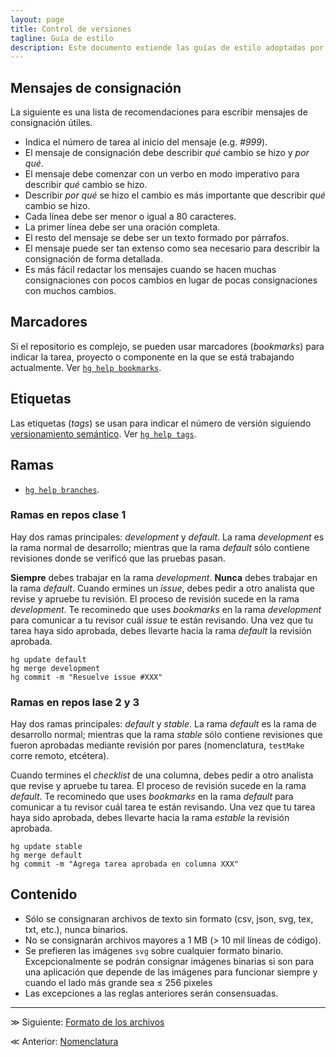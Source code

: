 ```yaml
---
layout: page
title: Control de versiones
tagline: Guía de estilo
description: Este documento extiende las guías de estilo adoptadas por el equipo de Ciencia de Datos de GECI
---
```


## Mensajes de consignación

La siguiente es una lista de recomendaciones para escribir mensajes de
consignación útiles.

- Indica el número de tarea al inicio del mensaje (e.g. _#999_).
- El mensaje de consignación debe describir _qué_ cambio se hizo y _por qué_.
- El mensaje debe comenzar con un verbo en modo imperativo para describir _qué_ cambio se hizo.
- Describir _por qué_ se hizo el cambio es más importante que describir _qué_ cambio se hizo.
- Cada línea debe ser menor o igual a 80 caracteres.
- La primer línea debe ser una oración completa.
- El resto del mensaje se debe ser un texto formado por párrafos.
- El mensaje puede ser tan extenso como sea necesario para describir la consignación de forma detallada.
- Es más fácil redactar los mensajes cuando se hacen muchas consignaciones con pocos cambios en lugar de pocas consignaciones con muchos cambios.

## Marcadores
Si el repositorio es complejo, se pueden usar marcadores (_bookmarks_) para indicar la tarea, proyecto o componente en la que se está trabajando actualmente. Ver [`hg help bookmarks`](https://selenic.com/hg/help/bookmarks).

## Etiquetas
Las etiquetas (_tags_) se usan para indicar el número de versión siguiendo [versionamiento semántico](http://semver.org/). Ver [`hg help tags`](https://selenic.com/hg/help/tags).

## Ramas

- [`hg help branches`](https://selenic.com/hg/help/branches).

### Ramas en repos clase 1

Hay dos ramas principales: _development_ y _default_. La rama _development_ es la rama normal de desarrollo; mientras que la rama _default_ sólo contiene revisiones donde se verificó que las pruebas pasan.

**Siempre** debes trabajar en la rama _development_. **Nunca** debes trabajar en la rama _default_. Cuando ermines un _issue_, debes pedir a otro analista que revise y apruebe tu revisión. El proceso de revisión sucede en la rama _development_. Te recominedo que uses _bookmarks_ en la rama _development_ para comunicar a tu revisor cuál _issue_ te están revisando. Una vez que tu tarea haya sido aprobada, debes llevarte hacia la rama _default_ la revisión aprobada.

```
hg update default
hg merge development
hg commit -m "Resuelve issue #XXX"
```

### Ramas en repos lase 2 y 3

Hay dos ramas principales: _default_ y _stable_. La rama _default_ es la rama de desarrollo normal; mientras que la rama _stable_ sólo contiene revisiones que fueron aprobadas mediante revisión por pares (nomenclatura, `testMake` corre remoto, etcétera).

Cuando termines el _checklist_ de una columna, debes pedir a otro analista que revise y apruebe tu tarea. El proceso de revisión sucede en la rama _default_. Te recominedo que uses _bookmarks_ en la rama _default_ para comunicar a tu revisor cuál tarea te están revisando. Una vez que tu tarea haya sido aprobada, debes llevarte hacia la rama _estable_ la revisión aprobada.

```
hg update stable
hg merge default
hg commit -m "Agrega tarea aprobada en columna XXX"
```

## Contenido
- Sólo se consignaran archivos de texto sin formato (csv, json, svg, tex, txt, etc.), nunca binarios.
- No se consignarán archivos mayores a 1 MB (> 10 mil líneas de código).
- Se prefieren las imágenes `svg` sobre cualquier formato binario. Excepcionalmente se podrán consignar imágenes binarias si son para una aplicación que depende de las imágenes para funcionar siempre y cuando el lado más grande sea ≤ 256 pixeles
- Las excepciones a las reglas anteriores serán consensuadas.

---

&#8811; Siguiente: [Formato de los archivos](formato_de_archivos.html)

&#8810; Anterior: [Nomenclatura](nomenclatura.html)